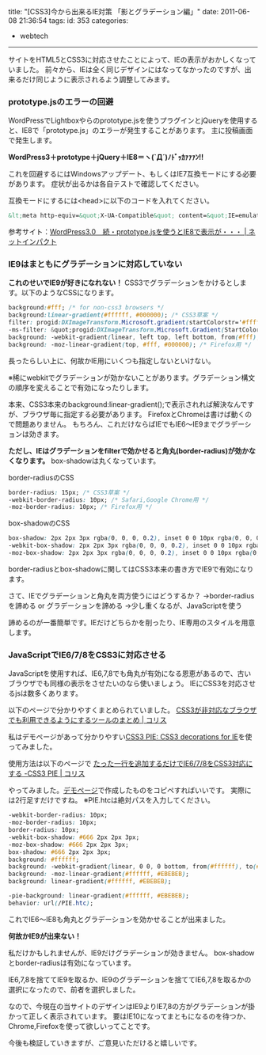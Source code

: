 title: "[CSS3]今から出来るIE対策 「影とグラデーション編」"
date: 2011-06-08 21:36:54
tags:
id: 353
categories:
  - webtech
---

サイトをHTML5とCSS3に対応させたことによって、IEの表示がおかしくなっていました。
前々から、IEは全く同じデザインにはなってなかったのですが、出来るだけ同じように表示されるよう調整してみます。
<!--more-->

### prototype.jsのエラーの回避

WordPressでLightboxやらのprototype.jsを使うプラグインとjQueryを使用すると、IE8で「prototype.js」のエラーが発生することがあります。
主に投稿画面で発生します。

**WordPress3＋prototype＋jQuery＋IE8＝ヽ(`Д´)ﾉﾄﾞｯｶｧｧｧﾝ!!**

これを回避するにはWindowsアップデート、もしくはIE7互換モードにする必要があります。
症状が出るかは各自テストで確認してください。

互換モードにするには&lt;head&gt;に以下のコードを入れてください。

```html
&lt;meta http-equiv=&quot;X-UA-Compatible&quot; content=&quot;IE=emulateIE7&quot; /&gt;
```

参考サイト：[WordPress3.0　続・prototype.jsを使うとIE8で表示が・・・ | ネットインパクト](http://www.netimpact.co.jp/blog/11188/ "Link to WordPress3.0　続・prototype.jsを使うとIE8で表示が・・・ | ネットインパクト")

### IE9はまともにグラデーションに対応していない

**これのせいでIE9が好きになれない！**
CSS3でグラデーションをかけるとします。以下のようなCSSになります。

```css
background:#fff; /* for non-css3 browsers */
background:linear-gradient(#ffffff, #000000); /* CSS3草案 */
filter: progid:DXImageTransform.Microsoft.gradient(startColorstr='#ffffff', endColorstr='#000000'); /* IE6,7用 */
-ms-filter: &quot;progid:DXImageTransform.Microsoft.Gradient(StartColorStr=#ffffff, EndColorStr=#000000)&quot;; /* IE8,9用 */
background: -webkit-gradient(linear, left top, left bottom, from(#fff), to(#000000)); /* Safari,Google Chrome用 */
background: -moz-linear-gradient(top, #fff, #000000); /* Firefox用 */
```

長ったらしい上に、何故かIE用にいくつも指定しないといけない。

※稀にwebkitでグラデーションが効かないことがあります。グラデーション構文の順序を変えることで有効になったりします。

本来、CSS3本来のbackground:linear-gradient();で表示されれば解決なんですが、ブラウザ毎に指定する必要があります。
FirefoxとChromeは書けば動くので問題ありません。
もちろん、これだけならばIEでもIE6〜IE9までグラデーションは効きます。

**ただし、IEはグラデーションをfilterで効かせると角丸(border-radius)が効かなくなります。**
box-shadowは丸くなっています。

border-radiusのCSS
```css
border-radius: 15px; /* CSS3草案 */
-webkit-border-radius: 10px; /* Safari,Google Chrome用 */
-moz-border-radius: 10px; /* Firefox用 */
```

box-shadowのCSS
```css
box-shadow: 2px 2px 3px rgba(0, 0, 0, 0.2), inset 0 0 10px rgba(0, 0, 0, 0.1); /* CSS3草案 */
-webkit-box-shadow: 2px 2px 3px rgba(0, 0, 0, 0.2), inset 0 0 10px rgba(0, 0, 0, 0.1); /* Safari,Google Chrome用 */
-moz-box-shadow: 2px 2px 3px rgba(0, 0, 0, 0.2), inset 0 0 10px rgba(0, 0, 0, 0.1); /* Firefox用 */
```

border-radiusとbox-shadowに関してはCSS3本来の書き方でIE9で有効になります。

さて、IEでグラデーションと角丸を両方使うにはどうするか？
→border-radiusを諦める or グラデーションを諦める
→少し重くなるが、JavaScriptを使う

諦めるのが一番簡単です。IEだけどちらかを削ったり、IE専用のスタイルを用意します。

### JavaScriptでIE6/7/8をCSS3に対応させる

JavaScriptを使用すれば、IE6,7,8でも角丸が有効になる恩恵があるので、古いブラウザでも同様の表示をさせたいのなら使いましょう。
IEにCSS3を対応させるjsは数多くあります。

以下のページで分かりやすくまとめられていました。
[CSS3が非対応なブラウザでも利用できるようにするツールのまとめ | コリス](http://coliss.com/articles/build-websites/operation/css/css3-compatibility-tools.html "Link to CSS3が非対応なブラウザでも利用できるようにするツールのまとめ | コリス")

私はデモページがあって分かりやすい[CSS3 PIE: CSS3 decorations for IE](http://css3pie.com/ "Link to CSS3 PIE: CSS3 decorations for IE")を使ってみました。

使用方法は以下のページで
[たった一行を追加するだけでIE6/7/8をCSS3対応にする -CSS3 PIE | コリス](http://coliss.com/articles/build-websites/operation/css/css3pie-decorations-for-ie.html "Link to たった一行を追加するだけでIE6/7/8をCSS3対応にする -CSS3 PIE | コリス")

やってみました。[デモページ](http://css3pie.com/ "Link to CSS3 PIE: CSS3 decorations for IE")で作成したものをコピペすればいいです。
実際には2行足すだけですね。
※PIE.htcは絶対パスを入力してください。

```css
-webkit-border-radius: 10px;
-moz-border-radius: 10px;
border-radius: 10px;
-webkit-box-shadow: #666 2px 2px 3px;
-moz-box-shadow: #666 2px 2px 3px;
box-shadow: #666 2px 2px 3px;
background: #ffffff;
background: -webkit-gradient(linear, 0 0, 0 bottom, from(#ffffff), to(#EBEBEB));
background: -moz-linear-gradient(#ffffff, #EBEBEB);
background: linear-gradient(#ffffff, #EBEBEB);

-pie-background: linear-gradient(#ffffff, #EBEBEB);
behavior: url(/PIE.htc);
```

これでIE6〜IE8も角丸とグラデーションを効かせることが出来ました。

**何故かIE9が出来ない！**

私だけかもしれませんが、IE9だけグラデーションが効きません。
box-shadowとborder-radiusは有効になっています。

IE6,7,8を捨ててIE9を取るか、IE9のグラデーションを捨ててIE6,7,8を取るかの選択になったので、前者を選択しました。

なので、今現在の当サイトのデザインはIE9よりIE7,8の方がグラデーションが掛かって正しく表示されています。
要はIE10になってまともになるのを待つか、Chrome,Firefoxを使って欲しいってことです。

今後も検証していきますが、ご意見いただけると嬉しいです。